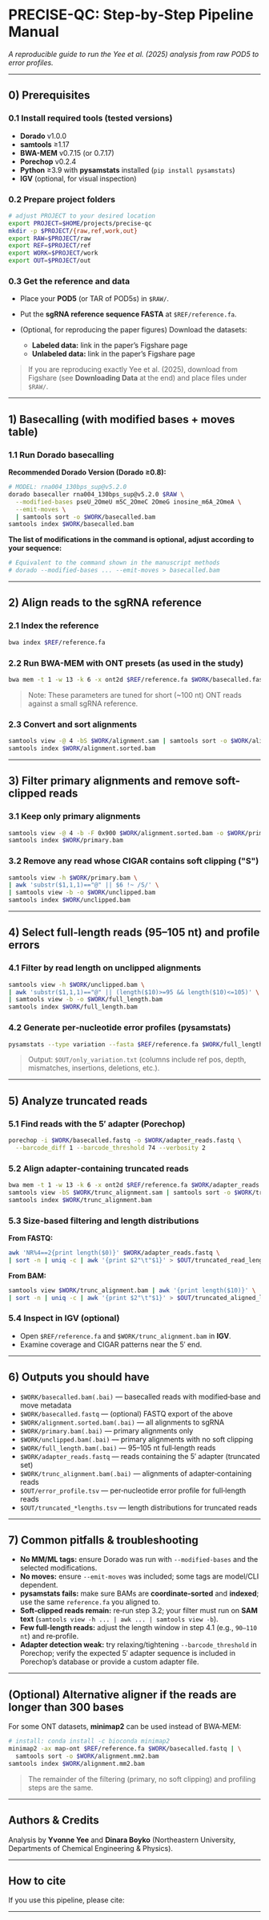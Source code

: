 # PRECISE-QC: Step‑by‑Step Pipeline Manual

*A reproducible guide to run the Yee et al. (2025) analysis from raw POD5 to error profiles.*

---

## 0) Prerequisites

### 0.1 Install required tools (tested versions)

* **Dorado** v1.0.0
* **samtools** ≥1.17
* **BWA-MEM** v0.7.15 (or 0.7.17)
* **Porechop** v0.2.4
* **Python** ≥3.9 with **pysamstats** installed (`pip install pysamstats`)
* **IGV** (optional, for visual inspection)


### 0.2 Prepare project folders

```bash
# adjust PROJECT to your desired location
export PROJECT=$HOME/projects/precise-qc
mkdir -p $PROJECT/{raw,ref,work,out}
export RAW=$PROJECT/raw
export REF=$PROJECT/ref
export WORK=$PROJECT/work
export OUT=$PROJECT/out
```

### 0.3 Get the reference and data

* Place your **POD5** (or TAR of POD5s) in `$RAW/`.
* Put the **sgRNA reference sequence FASTA** at `$REF/reference.fa`.
* (Optional, for reproducing the paper figures) Download the datasets:

  * **Labeled data:** link in the paper’s Figshare page
  * **Unlabeled data:** link in the paper’s Figshare page

> If you are reproducing exactly Yee et al. (2025), download from Figshare (see **Downloading Data** at the end) and place files under `$RAW/`.

---

## 1) Basecalling (with modified bases + moves table)

### 1.1 Run Dorado basecalling

**Recommended Dorado Version (Dorado ≥0.8):**

```bash
# MODEL: rna004_130bps_sup@v5.2.0
dorado basecaller rna004_130bps_sup@v5.2.0 $RAW \
  --modified-bases pseU_2OmeU m5C_2OmeC 2OmeG inosine_m6A_2OmeA \
  --emit-moves \
  | samtools sort -o $WORK/basecalled.bam
samtools index $WORK/basecalled.bam
```

**The list of modifications in the command is optional, adjust according to your sequence:**

```bash
# Equivalent to the command shown in the manuscript methods
# dorado --modified-bases ... --emit-moves > basecalled.bam
```

---

## 2) Align reads to the sgRNA reference

### 2.1 Index the reference

```bash
bwa index $REF/reference.fa
```

### 2.2 Run BWA-MEM with ONT presets (as used in the study)

```bash
bwa mem -t 1 -w 13 -k 6 -x ont2d $REF/reference.fa $WORK/basecalled.fastq > $WORK/alignment.sam
```

> Note: These parameters are tuned for short (\~100 nt) ONT reads against a small sgRNA reference.

### 2.3 Convert and sort alignments

```bash
samtools view -@ 4 -bS $WORK/alignment.sam | samtools sort -o $WORK/alignment.sorted.bam
samtools index $WORK/alignment.sorted.bam
```

---

## 3) Filter primary alignments and remove soft-clipped reads

### 3.1 Keep only primary alignments

```bash
samtools view -@ 4 -b -F 0x900 $WORK/alignment.sorted.bam -o $WORK/primary.bam
samtools index $WORK/primary.bam
```

### 3.2 Remove any read whose CIGAR contains soft clipping ("S")

```bash
samtools view -h $WORK/primary.bam \
| awk 'substr($1,1,1)=="@" || $6 !~ /S/' \
| samtools view -b -o $WORK/unclipped.bam
samtools index $WORK/unclipped.bam
```



---

## 4) Select full‑length reads (95–105 nt) and profile errors

### 4.1 Filter by read length on unclipped alignments

```bash
samtools view -h $WORK/unclipped.bam \
| awk 'substr($1,1,1)=="@" || (length($10)>=95 && length($10)<=105)' \
| samtools view -b -o $WORK/full_length.bam
samtools index $WORK/full_length.bam
```

### 4.2 Generate per‑nucleotide error profiles (pysamstats)

```bash
pysamstats --type variation --fasta $REF/reference.fa $WORK/full_length.bam > $OUT/only_variation.txt
```

> Output: `$OUT/only_variation.txt` (columns include ref pos, depth, mismatches, insertions, deletions, etc.).

---

## 5) Analyze truncated reads

### 5.1 Find reads with the 5′ adapter (Porechop)

```bash
porechop -i $WORK/basecalled.fastq -o $WORK/adapter_reads.fastq \
  --barcode_diff 1 --barcode_threshold 74 --verbosity 2
```

### 5.2 Align adapter‑containing truncated reads

```bash
bwa mem -t 1 -w 13 -k 6 -x ont2d $REF/reference.fa $WORK/adapter_reads.fastq > $WORK/trunc_alignment.sam
samtools view -bS $WORK/trunc_alignment.sam | samtools sort -o $WORK/trunc_alignment.bam
samtools index $WORK/trunc_alignment.bam
```

### 5.3 Size‑based filtering and length distributions

**From FASTQ:**

```bash
awk 'NR%4==2{print length($0)}' $WORK/adapter_reads.fastq \
| sort -n | uniq -c | awk '{print $2"\t"$1}' > $OUT/truncated_read_lengths.tsv
```

**From BAM:**

```bash
samtools view $WORK/trunc_alignment.bam | awk '{print length($10)}' \
| sort -n | uniq -c | awk '{print $2"\t"$1}' > $OUT/truncated_aligned_lengths.tsv
```

### 5.4 Inspect in IGV (optional)

* Open `$REF/reference.fa` and `$WORK/trunc_alignment.bam` in **IGV**.
* Examine coverage and CIGAR patterns near the 5′ end.

---

## 6) Outputs you should have

* `$WORK/basecalled.bam(.bai)` — basecalled reads with modified‑base and move metadata
* `$WORK/basecalled.fastq` — (optional) FASTQ export of the above
* `$WORK/alignment.sorted.bam(.bai)` — all alignments to sgRNA
* `$WORK/primary.bam(.bai)` — primary alignments only
* `$WORK/unclipped.bam(.bai)` — primary alignments with no soft clipping
* `$WORK/full_length.bam(.bai)` — 95–105 nt full‑length reads
* `$WORK/adapter_reads.fastq` — reads containing the 5′ adapter (truncated set)
* `$WORK/trunc_alignment.bam(.bai)` — alignments of adapter‑containing reads
* `$OUT/error_profile.tsv` — per‑nucleotide error profile for full‑length reads
* `$OUT/truncated_*lengths.tsv` — length distributions for truncated reads

---

## 7) Common pitfalls & troubleshooting

* **No MM/ML tags:** ensure Dorado was run with `--modified-bases` and the selected modifications.
* **No moves:** ensure `--emit-moves` was included; some tags are model/CLI dependent.
* **pysamstats fails:** make sure BAMs are **coordinate‑sorted** and **indexed**; use the same `reference.fa` you aligned to.
* **Soft‑clipped reads remain:** re‑run step 3.2; your filter must run on **SAM text** (`samtools view -h ... | awk ... | samtools view -b`).
* **Few full‑length reads:** adjust the length window in step 4.1 (e.g., `90–110 nt`) and re‑profile.
* **Adapter detection weak:** try relaxing/tightening `--barcode_threshold` in Porechop; verify the expected 5′ adapter sequence is included in Porechop’s database or provide a custom adapter file.

---

## (Optional) Alternative aligner if the reads are longer than 300 bases

For some ONT datasets, **minimap2** can be used instead of BWA‑MEM:

```bash
# install: conda install -c bioconda minimap2
minimap2 -ax map-ont $REF/reference.fa $WORK/basecalled.fastq | \
  samtools sort -o $WORK/alignment.mm2.bam
samtools index $WORK/alignment.mm2.bam
```

> The remainder of the filtering (primary, no soft clipping) and profiling steps are the same.

---

## Authors & Credits

Analysis by **Yvonne Yee** and **Dinara Boyko** (Northeastern University, Departments of Chemical Engineering & Physics).



---

## How to cite

If you use this pipeline, please cite:



---
